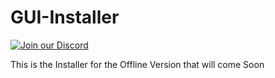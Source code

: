 # GUI-Installer
[![Join our Discord](https://discordapp.com/api/guilds/324602899839844352/widget.png?style=shield)](https://discord.gg/5K6XDnR)

This is the Installer for the Offline Version that will come Soon
